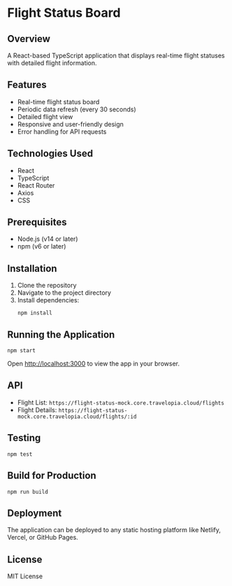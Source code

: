 
# Flight Status Board

## Overview
A React-based TypeScript application that displays real-time flight statuses with detailed flight information.

## Features
- Real-time flight status board
- Periodic data refresh (every 30 seconds)
- Detailed flight view
- Responsive and user-friendly design
- Error handling for API requests

## Technologies Used
- React
- TypeScript
- React Router
- Axios
- CSS

## Prerequisites
- Node.js (v14 or later)
- npm (v6 or later)

## Installation
1. Clone the repository
2. Navigate to the project directory
3. Install dependencies:
   ```
   npm install
   ```

## Running the Application
```
npm start
```
Open [http://localhost:3000](http://localhost:3000) to view the app in your browser.

## API
- Flight List: `https://flight-status-mock.core.travelopia.cloud/flights`
- Flight Details: `https://flight-status-mock.core.travelopia.cloud/flights/:id`

## Testing
```
npm test
```

## Build for Production
```
npm run build
```

## Deployment
The application can be deployed to any static hosting platform like Netlify, Vercel, or GitHub Pages.

## License
MIT License

